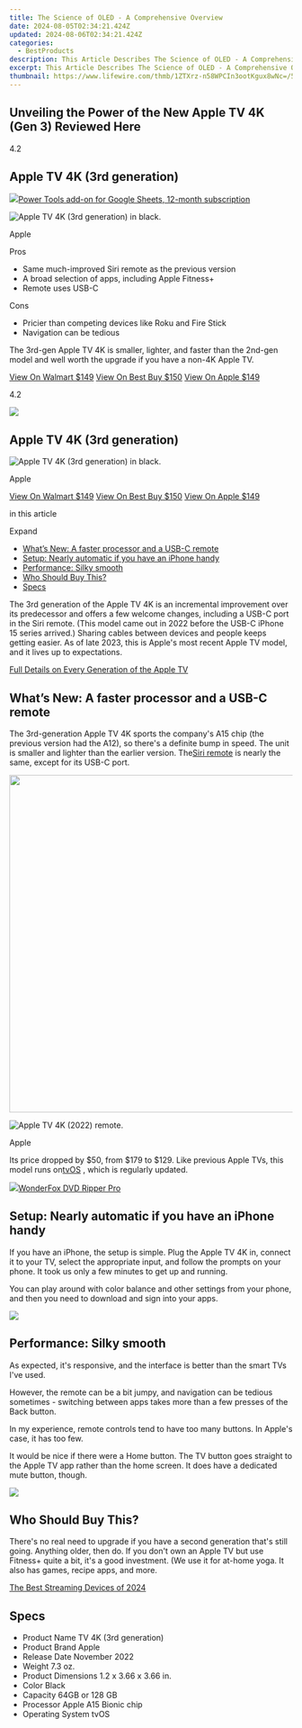 ```yaml
---
title: The Science of OLED - A Comprehensive Overview
date: 2024-08-05T02:34:21.424Z
updated: 2024-08-06T02:34:21.424Z
categories:
  - BestProducts
description: This Article Describes The Science of OLED - A Comprehensive Overview
excerpt: This Article Describes The Science of OLED - A Comprehensive Overview
thumbnail: https://www.lifewire.com/thmb/1ZTXrz-n58WPCIn3ootKgux8wNc=/540x405/filters:no_upscale():max_bytes(150000):strip_icc():format(webp)/GettyImages-839864362-59c51d1daf5d3a0010919ae9.jpg
---
```


## Unveiling the Power of the New Apple TV 4K (Gen 3) Reviewed Here

4.2

## Apple TV 4K (3rd generation)

<!-- affiliate ads begin -->
<a href="https://secure.2checkout.com/order/checkout.php?PRODS=4721564&QTY=1&AFFILIATE=108875&CART=1"><img src="https://secure.avangate.com/images/merchant/c14a8df1e1b4d5297e9cb30cb34d5a00/products/copy_power-tools-48.png" border="0">Power Tools add-on for Google Sheets, 12-month subscription</a>
<!-- affiliate ads end -->
![Apple TV 4K (3rd generation) in black.](https://www.lifewire.com/thmb/PMWiO3uK4kAyMWonTkcJc4jYtns=/1000x1000/filters:no_upscale():max_bytes(150000):strip_icc():format(webp)/Apple-TV-4K-square-e1e058e7be4144b6a86af259c527fca2.jpg)

Apple

 Pros

* Same much-improved Siri remote as the previous version
* A broad selection of apps, including Apple Fitness+
* Remote uses USB-C

 Cons

* Pricier than competing devices like Roku and Fire Stick
* Navigation can be tedious

 The 3rd-gen Apple TV 4K is smaller, lighter, and faster than the 2nd-gen model and well worth the upgrade if you have a non-4K Apple TV.

[View On Walmart $149](https://www.walmart.com/ip/1779214586) [View On Best Buy $150](https://shop-links.co/link/?exclusive=1&publisher_slug=itechdaily19598&url=https%3A%2F%2Fwww.bestbuy.com%2Fsite%2F6500685.p) [View On Apple $149](https://www.apple.com/shop/buy-tv/apple-tv-4k/128gb)

4.2

<!-- affiliate ads begin -->
<a href="https://secure.2checkout.com/order/checkout.php?PRODS=4940317&QTY=1&AFFILIATE=108875&CART=1"><img src="https://secure.avangate.com/images/merchant/333ac5d90817d69113471fbb6e531bee/sps-partnership-728x90eng.png" border="0"></a>
<!-- affiliate ads end -->
## Apple TV 4K (3rd generation)

![Apple TV 4K (3rd generation) in black.](https://www.lifewire.com/thmb/E9ToYu7OFmeMsIjBWnuzcAh6msA=/450x450/filters:no_upscale():max_bytes(150000):strip_icc():format(webp)/Apple-TV-4K-square-e1e058e7be4144b6a86af259c527fca2.jpg)

Apple

[View On Walmart $149](https://www.walmart.com/ip/1779214586) [View On Best Buy $150](https://shop-links.co/link/?exclusive=1&publisher_slug=itechdaily19598&url=https%3A%2F%2Fwww.bestbuy.com%2Fsite%2F6500685.p) [View On Apple $149](https://www.apple.com/shop/buy-tv/apple-tv-4k/128gb)

 in this article

 Expand

* [What’s New: A faster processor and a USB-C remote](https://www.lifewire.com/#toc-whats-new-a-faster-processor-and-a-usb-c-remote)
* [Setup: Nearly automatic if you have an iPhone handy](https://www.lifewire.com/#toc-setup-nearly-automatic-if-you-have-an-iphone-handy)
* [Performance: Silky smooth](https://www.lifewire.com/#toc-performance-silky-smooth)
* [Who Should Buy This?](https://www.lifewire.com/#toc-who-should-buy-this)
* [Specs](https://www.lifewire.com/#toc-full-spec)

 The 3rd generation of the Apple TV 4K is an incremental improvement over its predecessor and offers a few welcome changes, including a USB-C port in the Siri remote. (This model came out in 2022 before the USB-C iPhone 15 series arrived.) Sharing cables between devices and people keeps getting easier. As of late 2023, this is Apple's most recent Apple TV model, and it lives up to expectations.

[Full Details on Every Generation of the Apple TV](https://www.lifewire.com/comparing-models-of-apple-tv-1999427)

## What’s New: A faster processor and a USB-C remote

 The 3rd-generation Apple TV 4K sports the company's A15 chip (the previous version had the A12), so there's a definite bump in speed. The unit is smaller and lighter than the earlier version. The[Siri remote](https://www.apple.com/shop/product/MNC73AM/A/siri-remote?fnode=258edd37bcbf2e59b54e4550bd47400b8141f5ead7d8e35942c4c4fc0665243cad510ef9986ee74b4ba4c40c28f229c3c01f602f14ed6c8c4d38856b532ec76858b83df2cb6d50f38de7f589e180ddbf2812fc6f12854c98c1ae402b8d9d1e35) is nearly the same, except for its USB-C port.

<!-- affiliate ads begin -->
<a href="https://appsumo.8odi.net/c/5597632/2082538/7443" target="_top" id="2082538"><img src="//a.impactradius-go.com/display-ad/7443-2082538" border="0" alt="" width="1200" height="600"/></a><img height="0" width="0" src="https://appsumo.8odi.net/i/5597632/2082538/7443" style="position:absolute;visibility:hidden;" border="0" />
<!-- affiliate ads end -->
![Apple TV 4K (2022) remote.](https://www.lifewire.com/thmb/lkClgCak0JXERQFXBIvUTkArBYs=/1500x0/filters:no_upscale():max_bytes(150000):strip_icc():format(webp)/Apple-TV-4K-Siri-Remote-close-up-221018-beeb95c52a6043408f96630ca39f037c.jpg)

Apple

 Its price dropped by $50, from $179 to $129\. Like previous Apple TVs, this model runs on[tvOS](https://www.lifewire.com/what-is-tvos-4690282) , which is regularly updated.

<!-- affiliate ads begin -->
<a href="https://secure.2checkout.com/order/checkout.php?PRODS=3922934&QTY=1&AFFILIATE=108875&CART=1"><img src="https://secure.avangate.com/images/merchant/4b0a0290ad7df100b77e86839989a75e/products/ripperpro.png" border="0">WonderFox DVD Ripper Pro</a>
<!-- affiliate ads end -->
## Setup: Nearly automatic if you have an iPhone handy

 If you have an iPhone, the setup is simple. Plug the Apple TV 4K in, connect it to your TV, select the appropriate input, and follow the prompts on your phone. It took us only a few minutes to get up and running.

 You can play around with color balance and other settings from your phone, and then you need to download and sign into your apps.

<!-- affiliate ads begin -->
<a href="https://store.massmailsoftware.com/order/checkout.php?PRODS=2069351&QTY=1&AFFILIATE=108875&CART=1"><img src="https://secure.avangate.com/images/merchant/dc87c13749315c7217cdc4ac692e704c/banera_for_partners-24_%282%29.jpg" border="0"></a>
<!-- affiliate ads end -->
## Performance: Silky smooth

 As expected, it's responsive, and the interface is better than the smart TVs I've used.

 However, the remote can be a bit jumpy, and navigation can be tedious sometimes - switching between apps takes more than a few presses of the Back button.

 In my experience, remote controls tend to have too many buttons. In Apple's case, it has too few.

 It would be nice if there were a Home button. The TV button goes straight to the Apple TV app rather than the home screen. It does have a dedicated mute button, though.

<!-- affiliate ads begin -->
<a href="https://shop.incomedia.eu/order/checkout.php?PRODS=39655089&QTY=1&AFFILIATE=108875&CART=1"><img src="https://incomedia.eu/files/images/affiliates/wa/01_WA_728x90.jpg" border="0"></a>
<!-- affiliate ads end -->
## Who Should Buy This?

 There's no real need to upgrade if you have a second generation that's still going. Anything older, then do. If you don't own an Apple TV but use Fitness+ quite a bit, it's a good investment. (We use it for at-home yoga. It also has games, recipe apps, and more.

[The Best Streaming Devices of 2024](https://www.lifewire.com/best-streaming-devices-8682806)

## Specs

* Product Name  TV 4K (3rd generation)
* Product Brand  Apple
* Release Date  November 2022
* Weight  7.3 oz.
* Product Dimensions  1.2 x 3.66 x 3.66 in.
* Color  Black
* Capacity  64GB or 128 GB
* Processor  Apple A15 Bionic chip
* Operating System  tvOS

<ins class="adsbygoogle"
     style="display:block"
     data-ad-format="autorelaxed"
     data-ad-client="ca-pub-7571918770474297"
     data-ad-slot="1223367746"></ins>



<ins class="adsbygoogle"
     style="display:block"
     data-ad-client="ca-pub-7571918770474297"
     data-ad-slot="8358498916"
     data-ad-format="auto"
     data-full-width-responsive="true"></ins>
